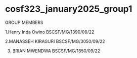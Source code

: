 # cosf323_january2025_group1
GROUP MEMBERS





1.Henry Inda Owino BSCSF/MG/1390/09/22






2.MANASSEH KIRAGURI BSCSF/MG/3050/09/22










3. BRIAN MWENDWA BSCSF/MG/1850/09/22
